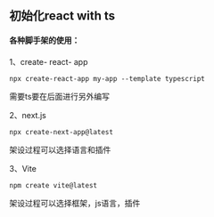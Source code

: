 ## 初始化react with ts

#### 各种脚手架的使用：

1、create- react- app

```
npx create-react-app my-app --template typescript
```

需要ts要在后面进行另外编写



2、next.js

```
npx create-next-app@latest
```

架设过程可以选择语言和插件



3、Vite

```
npm create vite@latest
```

架设过程可以选择框架，js语言，插件

